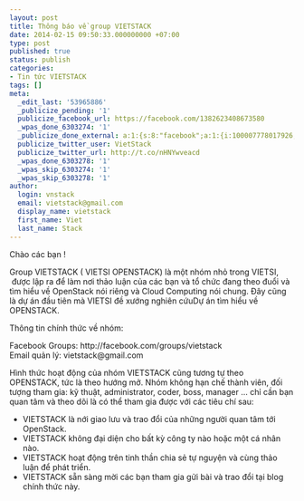 ```yaml
---
layout: post
title: Thông báo về group VIETSTACK
date: 2014-02-15 09:50:33.000000000 +07:00
type: post
published: true
status: publish
categories:
- Tin tức VIETSTACK
tags: []
meta:
  _edit_last: '53965886'
  _publicize_pending: '1'
  publicize_facebook_url: https://facebook.com/1382623408673580
  _wpas_done_6303274: '1'
  _publicize_done_external: a:1:{s:8:"facebook";a:1:{i:100007778017926;b:1;}}
  publicize_twitter_user: VietStack
  publicize_twitter_url: http://t.co/nHNYwveacd
  _wpas_done_6303278: '1'
  _wpas_skip_6303274: '1'
  _wpas_skip_6303278: '1'
author:
  login: vnstack
  email: vietstack@gmail.com
  display_name: vietstack
  first_name: Viet
  last_name: Stack
---
```

<p>Chào các bạn !</p>
<p>Group VIETSTACK ( VIETSI OPENSTACK) là một nhóm nhỏ trong VIETSI,  được lập ra để làm nơi thảo luận của các bạn và tổ chức đang theo đuổi và tìm hiểu về OpenStack nói riêng và Cloud Computing nói chung. Đây cũng là dự án đầu tiên mà VIETSI đề xướng nghiên cứuDự án tìm hiểu về OPENSTACK.<!--more--></p>
<p>Thông tin chính thức về nhóm:</p>
<p>Facebook Groups: http://facebook.com/groups/vietstack<br />
Email quản lý: vietstack@gmail.com</p>
<p>Hình thức hoạt động của nhóm VIETSTACK cũng tương tự theo OPENSTACK, tức là theo hướng mở. Nhóm không hạn chế thành viên, đối tượng tham gia: kỹ thuật, administrator, coder, boss, manager ... chỉ cần bạn quan tâm và theo dõi là có thể tham gia được với các tiêu chí sau:</p>
<ul>
<li>VIETSTACK là nới giao lưu và trao đổi của những người quan tâm tới OpenStack.</li>
<li>VIETSTACK không đại diện cho bất kỳ công ty nào hoặc một cá nhân nào.</li>
<li>VIETSTACK hoạt động trên tinh thần chia sẻ tự nguyện và cùng thảo luận để phát triển.</li>
<li>VIETSTACK sẵn sàng mời các bạn tham gia gửi bài và trao đổi tại blog chính thức này.</li>
</ul>
